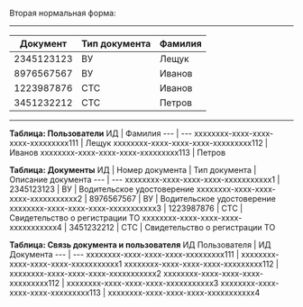 Вторая нормальная форма:

______


Документ | Тип документа | Фамилия
--- | --- | ---
2345123123 | ВУ | Лещук
8976567567 | ВУ | Иванов
1223987876 | СТС | Иванов
3451232212 | СТС | Петров 

______

**Таблица: Пользователи**
ИД | Фамилия
--- | ---
xxxxxxxx-xxxx-ххxx-хxxx-xxxxxxxxx111 | Лещук
xxxxxxxx-xxxx-ххxx-хxxx-xxxxxxxxx112 | Иванов
xxxxxxxx-xxxx-ххxx-хxxx-xxxxxxxxx113 | Петров

**Таблица: Документы**
ИД | Номер документа | Тип документа | Описание документа
--- | ---
xxxxxxxx-xxxx-ххxx-хxxx-xxxxxxxxxxx1 | 2345123123 | ВУ | Водительское удостоверение
xxxxxxxx-xxxx-ххxx-хxxx-xxxxxxxxxxx2 | 8976567567 | ВУ | Водительское удостоверение
xxxxxxxx-xxxx-ххxx-хxxx-xxxxxxxxxxx3 | 1223987876 | СТС | Свидетельство о регистрации ТО
xxxxxxxx-xxxx-ххxx-хxxx-xxxxxxxxxxx4 | 3451232212 | СТС | Свидетельство о регистрации ТО

**Таблица: Связь документа и пользователя**
ИД Пользователя | ИД Документа
--- | ---
xxxxxxxx-xxxx-ххxx-хxxx-xxxxxxxxx111 | xxxxxxxx-xxxx-ххxx-хxxx-xxxxxxxxxxx1 
xxxxxxxx-xxxx-ххxx-хxxx-xxxxxxxxx112 | xxxxxxxx-xxxx-ххxx-хxxx-xxxxxxxxxxx2
xxxxxxxx-xxxx-ххxx-хxxx-xxxxxxxxx112 | xxxxxxxx-xxxx-ххxx-хxxx-xxxxxxxxxxx3
xxxxxxxx-xxxx-ххxx-хxxx-xxxxxxxxx113 | xxxxxxxx-xxxx-ххxx-хxxx-xxxxxxxxxxx4